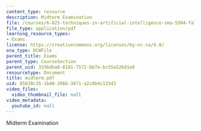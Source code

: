 ```yaml
---
content_type: resource
description: Midterm Examination
file: /courses/6-825-techniques-in-artificial-intelligence-sma-5504-fall-2002/05628c351b48266b3671a2c8b4c13343_midterm.pdf
file_type: application/pdf
learning_resource_types:
- Exams
license: https://creativecommons.org/licenses/by-nc-sa/4.0/
ocw_type: OCWFile
parent_title: Exams
parent_type: CourseSection
parent_uid: 3336dba8-8181-7572-bb7e-bc55a526d1e8
resourcetype: Document
title: midterm.pdf
uid: 05628c35-1b48-266b-3671-a2c8b4c13343
video_files:
  video_thumbnail_file: null
video_metadata:
  youtube_id: null
---
```

Midterm Examination